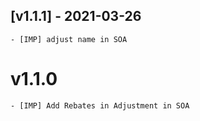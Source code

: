 ## [v1.1.1] - 2021-03-26
    - [IMP] adjust name in SOA

# v1.1.0
    - [IMP] Add Rebates in Adjustment in SOA
